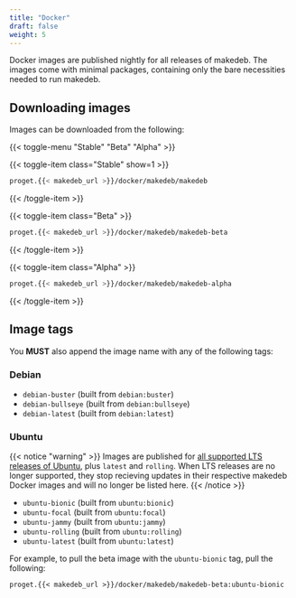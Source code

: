 ```yaml
---
title: "Docker"
draft: false
weight: 5
---
```


Docker images are published nightly for all releases of makedeb. The images come with minimal packages, containing only the bare necessities needed to run makedeb.

## Downloading images

Images can be downloaded from the following:

{{< toggle-menu "Stable" "Beta" "Alpha" >}}

{{< toggle-item class="Stable" show=1 >}}
```sh
proget.{{< makedeb_url >}}/docker/makedeb/makedeb
```
{{< /toggle-item >}}

{{< toggle-item class="Beta" >}}
```sh
proget.{{< makedeb_url >}}/docker/makedeb/makedeb-beta
```
{{< /toggle-item >}}

{{< toggle-item class="Alpha" >}}
```sh
proget.{{< makedeb_url >}}/docker/makedeb/makedeb-alpha
```
{{< /toggle-item >}}

## Image tags
You **MUST** also append the image name with any of the following tags:

### Debian
- `debian-buster` (built from `debian:buster`)
- `debian-bullseye` (built from `debian:bullseye`)
- `debian-latest` (built from `debian:latest`)

### Ubuntu
{{< notice "warning" >}}
Images are published for [all supported LTS releases of Ubuntu](https://wiki.ubuntu.com/Releases), plus `latest` and `rolling`. When LTS releases are no longer supported, they stop recieving updates in their respective makedeb Docker images and will no longer be listed here.
{{< /notice >}}

- `ubuntu-bionic` (built from `ubuntu:bionic`)
- `ubuntu-focal` (built from `ubuntu:focal`)
- `ubuntu-jammy` (built from `ubuntu:jammy`)
- `ubuntu-rolling` (built from `ubuntu:rolling`)
- `ubuntu-latest` (built from `ubuntu:latest`)

For example, to pull the beta image with the `ubuntu-bionic` tag, pull the following:

```
proget.{{< makedeb_url >}}/docker/makedeb/makedeb-beta:ubuntu-bionic
```
